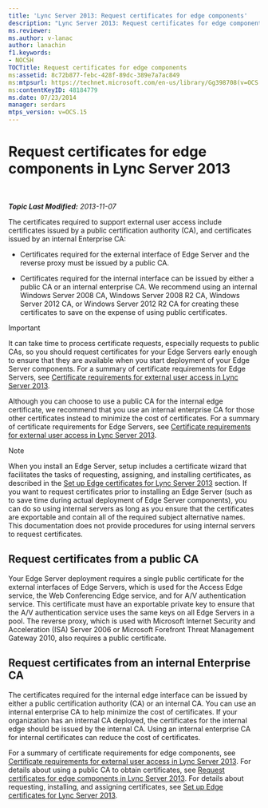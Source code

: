 ```yaml
---
title: 'Lync Server 2013: Request certificates for edge components'
description: "Lync Server 2013: Request certificates for edge components."
ms.reviewer: 
ms.author: v-lanac
author: lanachin
f1.keywords:
- NOCSH
TOCTitle: Request certificates for edge components
ms:assetid: 8c72b877-febc-428f-89dc-389e7a7ac849
ms:mtpsurl: https://technet.microsoft.com/en-us/library/Gg398708(v=OCS.15)
ms:contentKeyID: 48184779
ms.date: 07/23/2014
manager: serdars
mtps_version: v=OCS.15
---
```


# Request certificates for edge components in Lync Server 2013

<div data-xmlns="http://www.w3.org/1999/xhtml">

<div class="topic" data-xmlns="http://www.w3.org/1999/xhtml" data-msxsl="urn:schemas-microsoft-com:xslt" data-cs="https://msdn.microsoft.com/">

<div data-asp="https://msdn2.microsoft.com/asp">



</div>

<div id="mainSection">

<div id="mainBody">

<span> </span>

_**Topic Last Modified:** 2013-11-07_

The certificates required to support external user access include certificates issued by a public certification authority (CA), and certificates issued by an internal Enterprise CA:

  - Certificates required for the external interface of Edge Server and the reverse proxy must be issued by a public CA.

  - Certificates required for the internal interface can be issued by either a public CA or an internal enterprise CA. We recommend using an internal Windows Server 2008 CA, Windows Server 2008 R2 CA, Windows Server 2012 CA, or Windows Server 2012 R2 CA for creating these certificates to save on the expense of using public certificates.

<div>


> [!IMPORTANT]  
> It can take time to process certificate requests, especially requests to public CAs, so you should request certificates for your Edge Servers early enough to ensure that they are available when you start deployment of your Edge Server components. For a summary of certificate requirements for Edge Servers, see <A href="lync-server-2013-certificate-requirements-for-external-user-access.md">Certificate requirements for external user access in Lync Server 2013</A>.



</div>

Although you can choose to use a public CA for the internal edge certificate, we recommend that you use an internal enterprise CA for those other certificates instead to minimize the cost of certificates. For a summary of certificate requirements for Edge Servers, see [Certificate requirements for external user access in Lync Server 2013](lync-server-2013-certificate-requirements-for-external-user-access.md).

<div>


> [!NOTE]  
> When you install an Edge Server, setup includes a certificate wizard that facilitates the tasks of requesting, assigning, and installing certificates, as described in the <A href="lync-server-2013-set-up-edge-certificates.md">Set up Edge certificates for Lync Server 2013</A> section. If you want to request certificates prior to installing an Edge Server (such as to save time during actual deployment of Edge Server components), you can do so using internal servers as long as you ensure that the certificates are exportable and contain all of the required subject alternative names. This documentation does not provide procedures for using internal servers to request certificates.



</div>

<div>

## Request certificates from a public CA

Your Edge Server deployment requires a single public certificate for the external interfaces of Edge Servers, which is used for the Access Edge service, the Web Conferencing Edge service, and for A/V authentication service. This certificate must have an exportable private key to ensure that the A/V authentication service uses the same keys on all Edge Servers in a pool. The reverse proxy, which is used with Microsoft Internet Security and Acceleration (ISA) Server 2006 or Microsoft Forefront Threat Management Gateway 2010, also requires a public certificate.

</div>

<div>

## Request certificates from an internal Enterprise CA

The certificates required for the internal edge interface can be issued by either a public certification authority (CA) or an internal CA. You can use an internal enterprise CA to help minimize the cost of certificates. If your organization has an internal CA deployed, the certificates for the internal edge should be issued by the internal CA. Using an internal enterprise CA for internal certificates can reduce the cost of certificates.

For a summary of certificate requirements for edge components, see [Certificate requirements for external user access in Lync Server 2013](lync-server-2013-certificate-requirements-for-external-user-access.md). For details about using a public CA to obtain certificates, see [Request certificates for edge components in Lync Server 2013](lync-server-2013-request-certificates-for-edge-components.md). For details about requesting, installing, and assigning certificates, see [Set up Edge certificates for Lync Server 2013](lync-server-2013-set-up-edge-certificates.md).

</div>

</div>

<span> </span>

</div>

</div>

</div>

